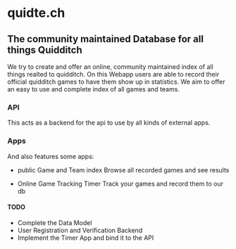 # quidte.ch

## The community maintained Database for all things Quidditch

We try to create and offer an online, community maintained index of all things realted to quidditch. On this Webapp users are able to record their official quidditch games to have them show up in statistics. We aim to offer an easy to use and complete index of all games and teams.

### API
This acts as a backend for the api to use by all kinds of external apps.

### Apps
And also features some apps:

* public Game and Team index
Browse all recorded games and see results

* Online Game Tracking Timer
Track your games and record them to our db


#### TODO
* Complete the Data Model
* User Registration and Verification Backend
* Implement the Timer App and bind it to the API
